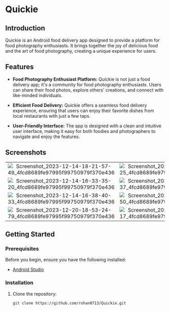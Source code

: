 # Quickie

## Introduction

Quickie is an Android food delivery app designed to provide a platform for food photography enthusiasts. It brings together the joy of delicious food and the art of food photography, creating a unique experience for users.

## Features

- **Food Photography Enthusiast Platform:** Quickie is not just a food delivery app; it's a community for food photography enthusiasts. Users can share their food photos, explore others' creations, and connect with like-minded individuals.

- **Efficient Food Delivery:** Quickie offers a seamless food delivery experience, ensuring that users can enjoy their favorite dishes from local restaurants with just a few taps.

- **User-Friendly Interface:** The app is designed with a clean and intuitive user interface, making it easy for both foodies and photographers to navigate and enjoy the features.

## Screenshots

|||||
|:----------------------------------------:|:-----------------------------------------:|:-----------------------------------------:|:-----------------------------------------:|
| ![Screenshot_2023-12-14-18-21-57-49_4fcd8689fe97995f99750979f370e436](https://github.com/rohan0713/Quickie/assets/43573988/fa90d472-c043-4c78-aabe-a9bf6f43b3d5) | ![Screenshot_2023-12-14-20-43-31-25_4fcd8689fe97995f99750979f370e436](https://github.com/rohan0713/Quickie/assets/43573988/630a1ce8-efe3-48f3-8bf5-1cc04ee840ce) | ![Screenshot_2023-12-19-19-21-21-99_4fcd8689fe97995f99750979f370e436](https://github.com/rohan0713/Quickie/assets/43573988/e23fcabb-5ef7-4b0c-a227-5fa88dd7eff4) | ![Screenshot_2023-12-19-19-19-24-37_4fcd8689fe97995f99750979f370e436](https://github.com/rohan0713/Quickie/assets/43573988/0fea935e-844b-4d28-ac05-2acc94b2d20c) |
| ![Screenshot_2023-12-14-16-33-35-20_4fcd8689fe97995f99750979f370e436](https://github.com/rohan0713/Quickie/assets/43573988/00600d05-d7e9-4bab-b785-b9fde02341df) | ![Screenshot_2023-12-14-16-39-55-37_4fcd8689fe97995f99750979f370e436](https://github.com/rohan0713/Quickie/assets/43573988/0d2f79c9-9280-4cf8-b168-3cdb03a60439) | ![Screenshot_2023-12-14-16-31-43-32_4fcd8689fe97995f99750979f370e436](https://github.com/rohan0713/Quickie/assets/43573988/e8873c09-7533-49e0-abcb-898cf97fec03) | ![Screenshot_2023-12-14-18-18-10-55_4fcd8689fe97995f99750979f370e436](https://github.com/rohan0713/Quickie/assets/43573988/82e8ae48-d646-4f1b-95c4-e02744b30928) |
| ![Screenshot_2023-12-14-16-38-40-33_4fcd8689fe97995f99750979f370e436](https://github.com/rohan0713/Quickie/assets/43573988/b52dcab2-b7df-4a9e-bc14-a28e4865beb2) | ![Screenshot_2023-12-14-16-32-05-50_4fcd8689fe97995f99750979f370e436](https://github.com/rohan0713/Quickie/assets/43573988/aa933dae-d074-4d5b-9d8e-47163cc9afe9) | ![Screenshot_2023-12-14-16-38-57-18_4fcd8689fe97995f99750979f370e436](https://github.com/rohan0713/Quickie/assets/43573988/cc8b2f31-65ec-421c-b599-8dbed8667af5) | ![Screenshot_2023-12-19-19-20-23-23_4fcd8689fe97995f99750979f370e436](https://github.com/rohan0713/Quickie/assets/43573988/aee4e908-3d80-4688-9ad2-00307c4b5daf) |
| ![Screenshot_2023-12-20-18-53-24-79_4fcd8689fe97995f99750979f370e436](https://github.com/rohan0713/Quickie/assets/43573988/67cdd759-0908-4482-888c-5748124e6823) | ![Screenshot_2023-12-20-17-19-08-17_4fcd8689fe97995f99750979f370e436](https://github.com/rohan0713/Quickie/assets/43573988/55bbc098-e17d-4159-8920-fcea0c024d88) | ![Screenshot_2023-12-20-17-19-23-81_4fcd8689fe97995f99750979f370e436](https://github.com/rohan0713/Quickie/assets/43573988/5a654e68-aa70-414d-bdf6-1cf47af60e6c) |










## Getting Started

### Prerequisites

Before you begin, ensure you have the following installed:

- [Android Studio](https://developer.android.com/studio)

### Installation

1. Clone the repository:

   ```bash
   git clone https://github.com/rohan0713/Quickie.git
